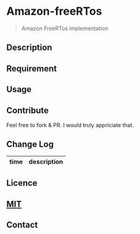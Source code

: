 # Amazon-freeRTos
>Amazon FreeRTos implementation

## Description

## Requirement

## Usage

## Contribute
Feel free to fork & PR. I would truly appriciate that.

## Change Log
time | description
  :-:|:-:
## Licence
[MIT](LICENCE-MIT.txt)
---

## Contact
